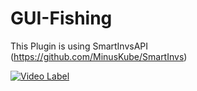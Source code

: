 # GUI-Fishing
This Plugin is using SmartInvsAPI (https://github.com/MinusKube/SmartInvs)

[![Video Label](http://img.youtube.com/vi/L-09R3DrI2U/0.jpg)](https://youtu.be/L-09R3DrI2U)
